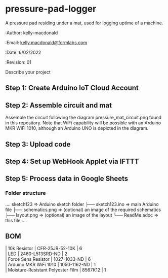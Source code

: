 # pressure-pad-logger
A pressure pad residing under a mat, used for logging uptime of a machine.

:Author: kelly-macdonald

:Email: kelly.macdonald@formlabs.com

:Date: 6/02/2022 

:Revision: 01 

Describe your project

## Step 1: Create Arduino IoT Cloud Account

## Step 2: Assemble circuit and mat

Assemble the circuit following the diagram pressure_mat_circuit.png found in this repository. Note that WiFi capability will be possible with an Arduino MKR WiFi 1010, although an Arduino UNO is depicted in the diagram.

## Step 3: Upload code

## Step 4: Set up WebHook Applet via IFTTT

## Step 5: Process data in Google Sheets

### Folder structure

....
 sketch123                => Arduino sketch folder
  ├── sketch123.ino       => main Arduino file
  ├── schematics.png      => (optional) an image of the required schematics
  ├── layout.png          => (optional) an image of the layout
  └── ReadMe.adoc         => this file
....

## BOM
| 10k Resistor                      | CFR-25JR-52-10K | 6       
| LED                               | 2460-L513SRD-ND | 2        
| Force Sens Resistor               | 1027-1033-ND    | 6        
| Arduino MKR WiFi 1010             | 1050-1162-ND    | 1     
| Moisture-Resistant Polyester Film | 8567K12         | 1
